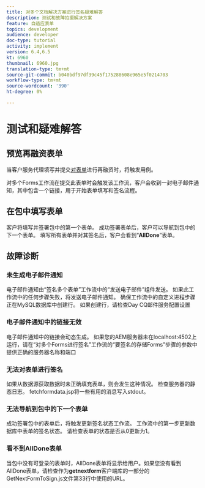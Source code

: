 ```yaml
---
title: 对多个文档解决方案进行签名疑难解答
description: 测试和故障拍摄解决方案
feature: 自适应表单
topics: development
audience: developer
doc-type: tutorial
activity: implement
version: 6.4,6.5
kt: 6960
thumbnail: 6960.jpg
translation-type: tm+mt
source-git-commit: b040bdf97df39c45f175288608e965e5f0214703
workflow-type: tm+mt
source-wordcount: '390'
ht-degree: 0%

---
```



# 测试和疑难解答


## 预览再融资表单

当客户服务代理填写并提交[对表单](http://localhost:4502/content/dam/formsanddocuments/formsandsigndemo/refinanceform/jcr:content?wcmmode=disabled)进行再融资时，将触发用例。

对多个Forms工作流在提交此表单时会触发该工作流，客户会收到一封电子邮件通知，其中包含一个链接，用于开始表单填写和签名流程。

## 在包中填写表单

客户将填写并签署包中的第一个表单。 成功签署表单后，客户可以导航到包中的下一个表单。 填写所有表单并对其签名后，客户会看到“**AllDone**”表单。

## 故障诊断

### 未生成电子邮件通知

电子邮件通知由“签名多个表单”工作流中的“发送电子邮件”组件发送。 如果此工作流中的任何步骤失败，将发送电子邮件通知。 确保工作流中的自定义进程步骤正在MySQL数据库中创建行。 如果创建行，请检查Day CQ邮件服务配置设置

### 电子邮件通知中的链接无效

电子邮件通知中的链接会动态生成。 如果您的AEM服务器未在localhost:4502上运行，请在“对多个Forms进行签名”工作流的“要签名的存储Forms”步骤的参数中提供正确的服务器名称和端口

### 无法对表单进行签名

如果从数据源获取数据时未正确填充表单，则会发生这种情况。 检查服务器的静态日志。 fetchformdata.jsp将一些有用的消息写入stdout。

### 无法导航到包中的下一个表单

成功签署包中的表单后，将触发更新签名状态工作流。 工作流中的第一步更新数据库中表单的签名状态。 请检查表单的状态是否从0更新为1。

### 看不到AllDone表单

当包中没有可登录的表单时，AllDone表单将显示给用户。如果您没有看到AllDone表单，请检查作为&#x200B;**getnextform**&#x200B;客户端库的一部分的GetNextFormToSign.js文件第33行中使用的URL。











